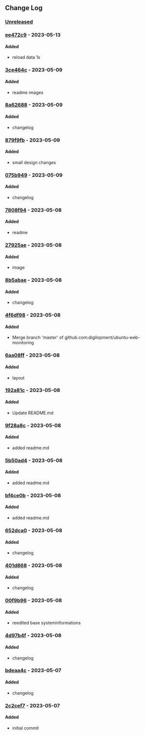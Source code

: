 ## Change Log
### [Unreleased][unreleased]

### [ee472c9] - 2023-05-13
#### Added
- reload data 1s

### [3ce464c] - 2023-05-09
#### Added
- readme images

### [8a62688] - 2023-05-09
#### Added
- changelog

### [879f9fb] - 2023-05-09
#### Added
- small design changes

### [075b949] - 2023-05-09
#### Added
- changelog

### [7808f94] - 2023-05-08
#### Added
- readme

### [27925ae] - 2023-05-08
#### Added
- image

### [8b5abae] - 2023-05-08
#### Added
- changelog

### [4f6df98] - 2023-05-08
#### Added
- Merge branch 'master' of github.com:digilopment/ubuntu-web-monitoring

### [6aa08ff] - 2023-05-08
#### Added
- layout

### [192a81c] - 2023-05-08
#### Added
- Update README.md

### [9f28a8c] - 2023-05-08
#### Added
- added readme.md

### [5b50ad4] - 2023-05-08
#### Added
- added readme.md

### [bf4ce0b] - 2023-05-08
#### Added
- added readme.md

### [652dca0] - 2023-05-08
#### Added
- changelog

### [401d868] - 2023-05-08
#### Added
- changelog

### [00f9b96] - 2023-05-08
#### Added
- reedited base systeminformations

### [4d97b4f] - 2023-05-08
#### Added
- changelog

### [bdeaa4c] - 2023-05-07
#### Added
- changelog

### [2c2cef7] - 2023-05-07
#### Added
- initial commit

[unreleased]: https://github.com/digilopment/ubuntu-web-monitoring/compare/d7df1a4...HEAD
[ee472c9]: https://github.com/digilopment/ubuntu-web-monitoring/commit/ee472c9
[3ce464c]: https://github.com/digilopment/ubuntu-web-monitoring/commit/3ce464c
[8a62688]: https://github.com/digilopment/ubuntu-web-monitoring/commit/8a62688
[879f9fb]: https://github.com/digilopment/ubuntu-web-monitoring/commit/879f9fb
[075b949]: https://github.com/digilopment/ubuntu-web-monitoring/commit/075b949
[7808f94]: https://github.com/digilopment/ubuntu-web-monitoring/commit/7808f94
[27925ae]: https://github.com/digilopment/ubuntu-web-monitoring/commit/27925ae
[8b5abae]: https://github.com/digilopment/ubuntu-web-monitoring/commit/8b5abae
[4f6df98]: https://github.com/digilopment/ubuntu-web-monitoring/commit/4f6df98
[6aa08ff]: https://github.com/digilopment/ubuntu-web-monitoring/commit/6aa08ff
[192a81c]: https://github.com/digilopment/ubuntu-web-monitoring/commit/192a81c
[9f28a8c]: https://github.com/digilopment/ubuntu-web-monitoring/commit/9f28a8c
[5b50ad4]: https://github.com/digilopment/ubuntu-web-monitoring/commit/5b50ad4
[bf4ce0b]: https://github.com/digilopment/ubuntu-web-monitoring/commit/bf4ce0b
[652dca0]: https://github.com/digilopment/ubuntu-web-monitoring/commit/652dca0
[401d868]: https://github.com/digilopment/ubuntu-web-monitoring/commit/401d868
[00f9b96]: https://github.com/digilopment/ubuntu-web-monitoring/commit/00f9b96
[4d97b4f]: https://github.com/digilopment/ubuntu-web-monitoring/commit/4d97b4f
[bdeaa4c]: https://github.com/digilopment/ubuntu-web-monitoring/commit/bdeaa4c
[2c2cef7]: https://github.com/digilopment/ubuntu-web-monitoring/commit/2c2cef7
